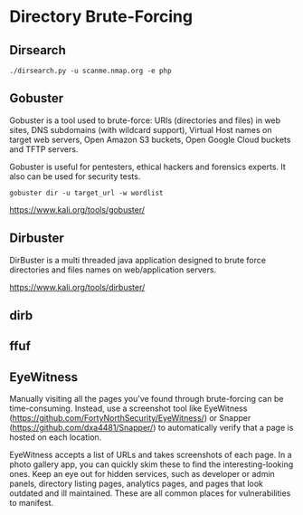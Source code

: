 # Directory Brute-Forcing

## Dirsearch

```shell
./dirsearch.py -u scanme.nmap.org -e php
```

## Gobuster

Gobuster is a tool used to brute-force: URIs (directories and files) in web sites, DNS subdomains (with wildcard support), Virtual Host names on target web servers, Open Amazon S3 buckets, Open Google Cloud buckets and TFTP servers.

Gobuster is useful for pentesters, ethical hackers and forensics experts. It also can be used for security tests.

```shell
gobuster dir -u target_url -w wordlist
```

<https://www.kali.org/tools/gobuster/>

## Dirbuster

DirBuster is a multi threaded java application designed to brute force directories and files names on web/application servers.

<https://www.kali.org/tools/dirbuster/>

## dirb

## ffuf

## EyeWitness

Manually visiting all the pages you’ve found through brute-forcing can be time-consuming. Instead, use a screenshot tool like EyeWitness (<https://github.com/FortyNorthSecurity/EyeWitness/>) or Snapper (<https://github.com/dxa4481/Snapper/>) to automatically verify that a page is hosted on each location.

EyeWitness accepts a list of URLs and takes screenshots of each page. In a photo gallery app, you can quickly skim these to find the interesting-looking ones. Keep an eye out for hidden services, such as developer or admin panels, directory listing pages, analytics pages, and pages that look outdated and ill maintained. These are all common places for vulnerabilities to manifest.
